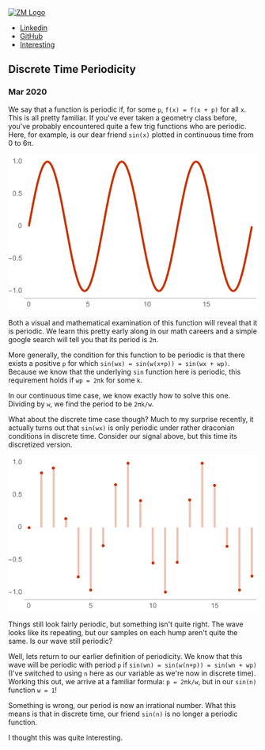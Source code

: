 
<!DOCTYPE html>
<head>
<meta charset='UTF-8'>
<title>Zeke</title>
<link rel="stylesheet" href="styles/type.css"></link>
<link rel="stylesheet" href="styles/position.css"></link>
<link href="styles/prism.css" rel="stylesheet" />
<!-- Favicon is GitHub profile image. -->
<link rel="icon" href="https://avatars1.githubusercontent.com/u/30676292?s=180&v=4">
</head>
<body>
<div class="wrapper">
    <nav>
      <a href="index.md"><img src="media/logo.gif" alt="ZM Logo"></a>
      <ul>
          <li><a href="https://www.linkedin.com/in/zeke-medley-b1261a173/">Linkedin</a></li>
          <li><a href="https://github.com/ZekeMedley">GitHub</a></li>
          <li><a href="interesting-things.md">Interesting</a></li>
      </ul>
    </nav>
<section id="main">
<h1>Discrete Time Periodicity</h1>
<h3>Mar 2020</h3>
<p>We say that a function is periodic if, for some <code>p</code>, <code>f(x) = f(x + p)</code>
for all <code>x</code>. This is all pretty familiar. If you've ever taken a
geometry class before, you've probably encountered quite a few trig
functions who are periodic. Here, for example, is our dear friend
<code>sin(x)</code> plotted in continuous time from 0 to 6π.</p>
<p><img class="med-img" src="media/sin_x_ct.svg" alt="sin of x from zero to 6π" /></p>
<p>Both a visual and mathematical examination of this function will
reveal that it is periodic. We learn this pretty early along in our
math careers and a simple google search will tell you that its period
is <code>2π</code>.</p>
<p>More generally, the condition for this function to be periodic is that
there exists a positive <code>p</code> for which <code>sin(wx) = sin(w(x+p)) = sin(wx + wp)</code>. Because we know that the underlying <code>sin</code> function here
is periodic, this requirement holds if <code>wp = 2πk</code> for some <code>k</code>.</p>
<p>In our continuous time case, we know exactly how to solve this
one. Dividing by <code>w</code>, we find the period to be <code>2πk/w</code>.</p>
<p>What about the discrete time case though? Much to my surprise
recently, it actually turns out that <code>sin(wx)</code> is only periodic under
rather draconian conditions in discrete time. Consider our signal
above, but this time its discretized version.</p>
<p><img class="med-img" src="media/sin_x_dt.svg" alt="sin of x from zero to 6π" /></p>
<p>Things still look fairly periodic, but something isn't quite
right. The wave looks like its repeating, but our samples on each hump
aren't quite the same. Is our wave still periodic?</p>
<p>Well, lets return to our earlier definition of periodicity. We know
that this wave will be periodic with period <code>p</code> if <code>sin(wn) = sin(w(n+p)) = sin(wn + wp)</code> (I've switched to using <code>n</code> here as our
variable as we're now in discrete time). Working this out, we arrive
at a familiar formula: <code>p = 2πk/w</code>, but in our <code>sin(n)</code> function
<code>w = 1</code>!</p>
<p>Something is wrong, our period is now an irrational number. What this
means is that in discrete time, our friend <code>sin(n)</code> is no longer a
periodic function.</p>
<p>I thought this was quite interesting.</p>

</section>
</div>
<script src="styles/prism.js"></script>
</body>
</html>
